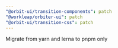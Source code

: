```yaml
---
"@orbit-ui/transition-components": patch
"@workleap/orbiter-ui": patch
"@orbit-ui/transition-css": patch
---
```


Migrate from yarn and lerna to pnpm only
